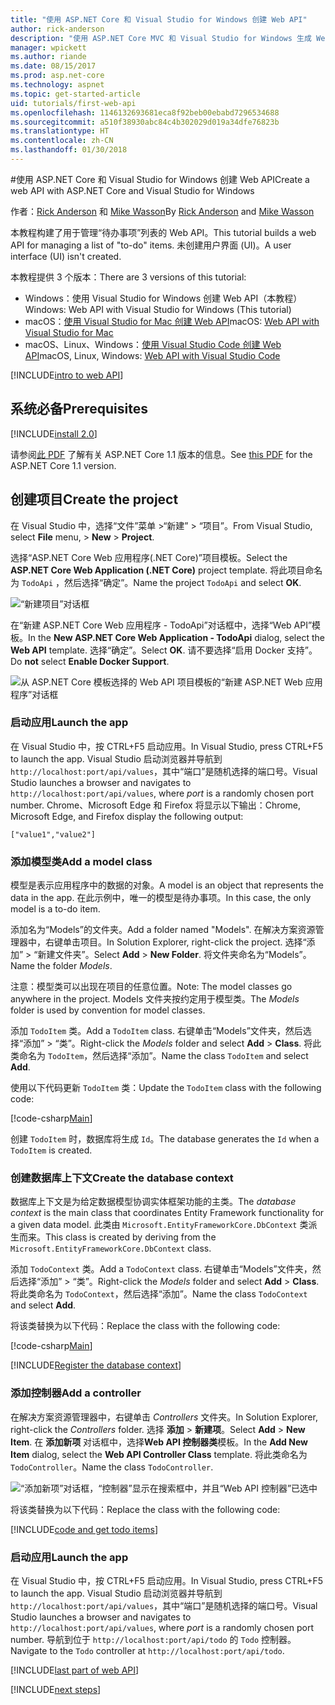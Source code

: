 ```yaml
---
title: "使用 ASP.NET Core 和 Visual Studio for Windows 创建 Web API"
author: rick-anderson
description: "使用 ASP.NET Core MVC 和 Visual Studio for Windows 生成 Web API"
manager: wpickett
ms.author: riande
ms.date: 08/15/2017
ms.prod: asp.net-core
ms.technology: aspnet
ms.topic: get-started-article
uid: tutorials/first-web-api
ms.openlocfilehash: 1146132693681eca8f92beb00ebabd7296534688
ms.sourcegitcommit: a510f38930abc84c4b302029d019a34dfe76823b
ms.translationtype: HT
ms.contentlocale: zh-CN
ms.lasthandoff: 01/30/2018
---
```

#<a name="create-a-web-api-with-aspnet-core-and-visual-studio-for-windows"></a><span data-ttu-id="1a478-103">使用 ASP.NET Core 和 Visual Studio for Windows 创建 Web API</span><span class="sxs-lookup"><span data-stu-id="1a478-103">Create a web API with ASP.NET Core and Visual Studio for Windows</span></span>

<span data-ttu-id="1a478-104">作者：[Rick Anderson](https://twitter.com/RickAndMSFT) 和 [Mike Wasson](https://github.com/mikewasson)</span><span class="sxs-lookup"><span data-stu-id="1a478-104">By [Rick Anderson](https://twitter.com/RickAndMSFT) and [Mike Wasson](https://github.com/mikewasson)</span></span>

<span data-ttu-id="1a478-105">本教程构建了用于管理“待办事项”列表的 Web API。</span><span class="sxs-lookup"><span data-stu-id="1a478-105">This tutorial builds a web API for managing a list of "to-do" items.</span></span> <span data-ttu-id="1a478-106">未创建用户界面 (UI)。</span><span class="sxs-lookup"><span data-stu-id="1a478-106">A user interface (UI) isn't created.</span></span>

<span data-ttu-id="1a478-107">本教程提供 3 个版本：</span><span class="sxs-lookup"><span data-stu-id="1a478-107">There are 3 versions of this tutorial:</span></span>

* <span data-ttu-id="1a478-108">Windows：使用 Visual Studio for Windows 创建 Web API（本教程）</span><span class="sxs-lookup"><span data-stu-id="1a478-108">Windows: Web API with Visual Studio for Windows (This tutorial)</span></span>
* <span data-ttu-id="1a478-109">macOS：[使用 Visual Studio for Mac 创建 Web API](xref:tutorials/first-web-api-mac)</span><span class="sxs-lookup"><span data-stu-id="1a478-109">macOS: [Web API with Visual Studio for Mac](xref:tutorials/first-web-api-mac)</span></span>
* <span data-ttu-id="1a478-110">macOS、Linux、Windows：[使用 Visual Studio Code 创建 Web API](xref:tutorials/web-api-vsc)</span><span class="sxs-lookup"><span data-stu-id="1a478-110">macOS, Linux, Windows: [Web API with Visual Studio Code](xref:tutorials/web-api-vsc)</span></span>

<!-- WARNING: The code AND images in this doc are used by uid: tutorials/web-api-vsc, tutorials/first-web-api-mac and tutorials/first-web-api. If you change any code/images in this tutorial, update uid: tutorials/web-api-vsc -->

[!INCLUDE[intro to web API](../includes/webApi/intro.md)]

## <a name="prerequisites"></a><span data-ttu-id="1a478-111">系统必备</span><span class="sxs-lookup"><span data-stu-id="1a478-111">Prerequisites</span></span>

[!INCLUDE[install 2.0](../includes/install2.0.md)]

<span data-ttu-id="1a478-112">请参阅[此 PDF](https://github.com/aspnet/Docs/blob/master/aspnetcore/tutorials/first-web-api/_static/_webAPI.pdf) 了解有关 ASP.NET Core 1.1 版本的信息。</span><span class="sxs-lookup"><span data-stu-id="1a478-112">See [this PDF](https://github.com/aspnet/Docs/blob/master/aspnetcore/tutorials/first-web-api/_static/_webAPI.pdf) for the ASP.NET Core 1.1 version.</span></span>

## <a name="create-the-project"></a><span data-ttu-id="1a478-113">创建项目</span><span class="sxs-lookup"><span data-stu-id="1a478-113">Create the project</span></span>

<span data-ttu-id="1a478-114">在 Visual Studio 中，选择“文件”菜单 >“新建” > “项目”。</span><span class="sxs-lookup"><span data-stu-id="1a478-114">From Visual Studio, select **File** menu, > **New** > **Project**.</span></span>

<span data-ttu-id="1a478-115">选择“ASP.NET Core Web 应用程序(.NET Core)”项目模板。</span><span class="sxs-lookup"><span data-stu-id="1a478-115">Select the **ASP.NET Core Web Application (.NET Core)** project template.</span></span> <span data-ttu-id="1a478-116">将此项目命名为 `TodoApi` ，然后选择“确定”。</span><span class="sxs-lookup"><span data-stu-id="1a478-116">Name the project `TodoApi` and select **OK**.</span></span>

![“新建项目”对话框](first-web-api/_static/new-project.png)

<span data-ttu-id="1a478-118">在“新建 ASP.NET Core Web 应用程序 - TodoApi”对话框中，选择“Web API”模板。</span><span class="sxs-lookup"><span data-stu-id="1a478-118">In the **New ASP.NET Core Web Application - TodoApi** dialog, select the **Web API** template.</span></span> <span data-ttu-id="1a478-119">选择“确定”。</span><span class="sxs-lookup"><span data-stu-id="1a478-119">Select **OK**.</span></span> <span data-ttu-id="1a478-120">请不要选择“启用 Docker 支持”。</span><span class="sxs-lookup"><span data-stu-id="1a478-120">Do **not** select **Enable Docker Support**.</span></span>

![从 ASP.NET Core 模板选择的 Web API 项目模板的“新建 ASP.NET Web 应用程序”对话框](first-web-api/_static/web-api-project.png)

### <a name="launch-the-app"></a><span data-ttu-id="1a478-122">启动应用</span><span class="sxs-lookup"><span data-stu-id="1a478-122">Launch the app</span></span>

<span data-ttu-id="1a478-123">在 Visual Studio 中，按 CTRL+F5 启动应用。</span><span class="sxs-lookup"><span data-stu-id="1a478-123">In Visual Studio, press CTRL+F5 to launch the app.</span></span> <span data-ttu-id="1a478-124">Visual Studio 启动浏览器并导航到 `http://localhost:port/api/values`，其中“端口”是随机选择的端口号。</span><span class="sxs-lookup"><span data-stu-id="1a478-124">Visual Studio launches a browser and navigates to `http://localhost:port/api/values`, where *port* is a randomly chosen port number.</span></span> <span data-ttu-id="1a478-125">Chrome、Microsoft Edge 和 Firefox 将显示以下输出：</span><span class="sxs-lookup"><span data-stu-id="1a478-125">Chrome, Microsoft Edge, and Firefox display the following output:</span></span>

```
["value1","value2"]
```

### <a name="add-a-model-class"></a><span data-ttu-id="1a478-126">添加模型类</span><span class="sxs-lookup"><span data-stu-id="1a478-126">Add a model class</span></span>

<span data-ttu-id="1a478-127">模型是表示应用程序中的数据的对象。</span><span class="sxs-lookup"><span data-stu-id="1a478-127">A model is an object that represents the data in the app.</span></span> <span data-ttu-id="1a478-128">在此示例中，唯一的模型是待办事项。</span><span class="sxs-lookup"><span data-stu-id="1a478-128">In this case, the only model is a to-do item.</span></span>

<span data-ttu-id="1a478-129">添加名为“Models”的文件夹。</span><span class="sxs-lookup"><span data-stu-id="1a478-129">Add a folder named "Models".</span></span> <span data-ttu-id="1a478-130">在解决方案资源管理器中，右键单击项目。</span><span class="sxs-lookup"><span data-stu-id="1a478-130">In Solution Explorer, right-click the project.</span></span> <span data-ttu-id="1a478-131">选择“添加” > “新建文件夹”。</span><span class="sxs-lookup"><span data-stu-id="1a478-131">Select **Add** > **New Folder**.</span></span> <span data-ttu-id="1a478-132">将文件夹命名为“Models”。</span><span class="sxs-lookup"><span data-stu-id="1a478-132">Name the folder *Models*.</span></span>

<span data-ttu-id="1a478-133">注意：模型类可以出现在项目的任意位置。</span><span class="sxs-lookup"><span data-stu-id="1a478-133">Note: The model classes go anywhere in the project.</span></span> <span data-ttu-id="1a478-134">Models 文件夹按约定用于模型类。</span><span class="sxs-lookup"><span data-stu-id="1a478-134">The *Models* folder is used by convention for model classes.</span></span>

<span data-ttu-id="1a478-135">添加 `TodoItem` 类。</span><span class="sxs-lookup"><span data-stu-id="1a478-135">Add a `TodoItem` class.</span></span> <span data-ttu-id="1a478-136">右键单击“Models”文件夹，然后选择“添加” > “类”。</span><span class="sxs-lookup"><span data-stu-id="1a478-136">Right-click the *Models* folder and select **Add** > **Class**.</span></span> <span data-ttu-id="1a478-137">将此类命名为 `TodoItem`，然后选择“添加”。</span><span class="sxs-lookup"><span data-stu-id="1a478-137">Name the class `TodoItem` and select **Add**.</span></span>

<span data-ttu-id="1a478-138">使用以下代码更新 `TodoItem` 类：</span><span class="sxs-lookup"><span data-stu-id="1a478-138">Update the `TodoItem` class with the following code:</span></span>

[!code-csharp[Main](first-web-api/sample/TodoApi/Models/TodoItem.cs)]

<span data-ttu-id="1a478-139">创建 `TodoItem` 时，数据库将生成 `Id`。</span><span class="sxs-lookup"><span data-stu-id="1a478-139">The database generates the `Id` when a `TodoItem` is created.</span></span>

### <a name="create-the-database-context"></a><span data-ttu-id="1a478-140">创建数据库上下文</span><span class="sxs-lookup"><span data-stu-id="1a478-140">Create the database context</span></span>

<span data-ttu-id="1a478-141">数据库上下文是为给定数据模型协调实体框架功能的主类。</span><span class="sxs-lookup"><span data-stu-id="1a478-141">The *database context* is the main class that coordinates Entity Framework functionality for a given data model.</span></span> <span data-ttu-id="1a478-142">此类由 `Microsoft.EntityFrameworkCore.DbContext` 类派生而来。</span><span class="sxs-lookup"><span data-stu-id="1a478-142">This class is created by deriving from the `Microsoft.EntityFrameworkCore.DbContext` class.</span></span>

<span data-ttu-id="1a478-143">添加 `TodoContext` 类。</span><span class="sxs-lookup"><span data-stu-id="1a478-143">Add a `TodoContext` class.</span></span> <span data-ttu-id="1a478-144">右键单击“Models”文件夹，然后选择“添加” > “类”。</span><span class="sxs-lookup"><span data-stu-id="1a478-144">Right-click the *Models* folder and select **Add** > **Class**.</span></span> <span data-ttu-id="1a478-145">将此类命名为 `TodoContext`，然后选择“添加”。</span><span class="sxs-lookup"><span data-stu-id="1a478-145">Name the class `TodoContext` and select **Add**.</span></span>

<span data-ttu-id="1a478-146">将该类替换为以下代码：</span><span class="sxs-lookup"><span data-stu-id="1a478-146">Replace the class with the following code:</span></span>

[!code-csharp[Main](first-web-api/sample/TodoApi/Models/TodoContext.cs)]

[!INCLUDE[Register the database context](../includes/webApi/register_dbContext.md)]

### <a name="add-a-controller"></a><span data-ttu-id="1a478-147">添加控制器</span><span class="sxs-lookup"><span data-stu-id="1a478-147">Add a controller</span></span>

<span data-ttu-id="1a478-148">在解决方案资源管理器中，右键单击 *Controllers* 文件夹。</span><span class="sxs-lookup"><span data-stu-id="1a478-148">In Solution Explorer, right-click the *Controllers* folder.</span></span> <span data-ttu-id="1a478-149">选择 **添加** > **新建项**。</span><span class="sxs-lookup"><span data-stu-id="1a478-149">Select **Add** > **New Item**.</span></span> <span data-ttu-id="1a478-150">在 **添加新项** 对话框中，选择**Web API 控制器类**模板。</span><span class="sxs-lookup"><span data-stu-id="1a478-150">In the **Add New Item** dialog, select the **Web API Controller Class** template.</span></span> <span data-ttu-id="1a478-151">将此类命名为 `TodoController`。</span><span class="sxs-lookup"><span data-stu-id="1a478-151">Name the class `TodoController`.</span></span>

![“添加新项”对话框，“控制器”显示在搜索框中，并且“Web API 控制器”已选中](first-web-api/_static/new_controller.png)

<span data-ttu-id="1a478-153">将该类替换为以下代码：</span><span class="sxs-lookup"><span data-stu-id="1a478-153">Replace the class with the following code:</span></span>

[!INCLUDE[code and get todo items](../includes/webApi/getTodoItems.md)]

### <a name="launch-the-app"></a><span data-ttu-id="1a478-154">启动应用</span><span class="sxs-lookup"><span data-stu-id="1a478-154">Launch the app</span></span>

<span data-ttu-id="1a478-155">在 Visual Studio 中，按 CTRL+F5 启动应用。</span><span class="sxs-lookup"><span data-stu-id="1a478-155">In Visual Studio, press CTRL+F5 to launch the app.</span></span> <span data-ttu-id="1a478-156">Visual Studio 启动浏览器并导航到 `http://localhost:port/api/values`，其中“端口”是随机选择的端口号。</span><span class="sxs-lookup"><span data-stu-id="1a478-156">Visual Studio launches a browser and navigates to `http://localhost:port/api/values`, where *port* is a randomly chosen port number.</span></span> <span data-ttu-id="1a478-157">导航到位于 `http://localhost:port/api/todo` 的 `Todo` 控制器。</span><span class="sxs-lookup"><span data-stu-id="1a478-157">Navigate to the `Todo` controller at `http://localhost:port/api/todo`.</span></span>

[!INCLUDE[last part of web API](../includes/webApi/end.md)]

[!INCLUDE[next steps](../includes/webApi/next.md)]

